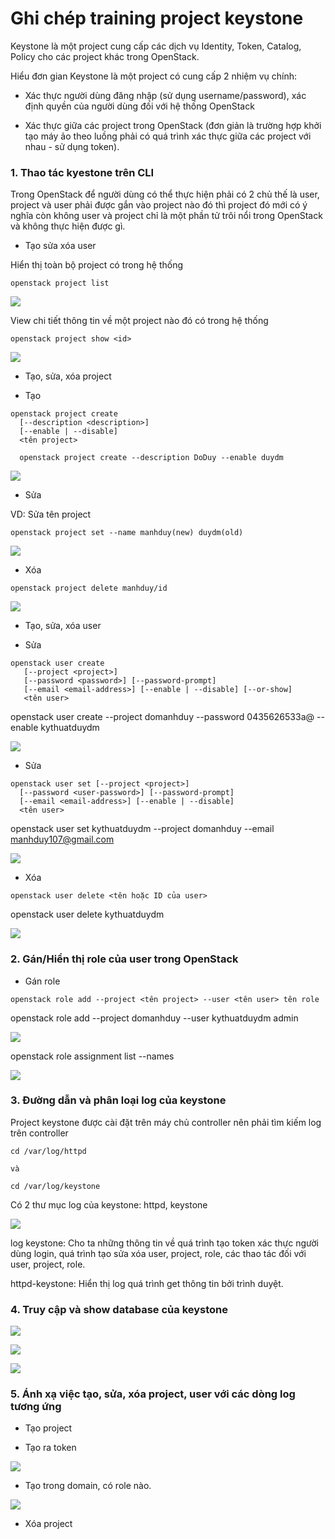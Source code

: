# Ghi chép training project keystone

Keystone là một project cung cấp các dịch vụ Identity, Token, Catalog, Policy cho các project khác trong OpenStack.

Hiểu đơn gian Keystone là một project có cung cấp 2 nhiệm vụ chính:

+ Xác thực người dùng đăng nhập (sử dụng username/password), xác định quyền của người dùng đối với hệ thống OpenStack

+ Xác thực giữa các project trong OpenStack (đơn giản là trường hợp khởi tạo máy ảo theo luồng phải có quá trình xác thực giữa các project với nhau - sử dụng token).

### 1. Thao tác kyestone trên CLI

Trong OpenStack để người dùng có thể thực hiện phải có 2 chủ thế là user, project và user phải được gắn vào project nào đó thì project đó mới có ý nghĩa còn không user và project chỉ là một phần tử trôi nổi trong OpenStack và không thực hiện được gì.

- Tạo sửa xóa user

Hiển thị toàn bộ project có trong hệ thống

```
openstack project list
```

![](../images/img-keystone/Screenshot_690.png)

View chi tiết thông tin về một project nào đó có trong hệ thống

```
openstack project show <id>
```
![](../images/img-keystone/Screenshot_691.png)

- Tạo, sửa, xóa project

+ Tạo

```
openstack project create
  [--description <description>]
  [--enable | --disable]
  <tên project>

  openstack project create --description DoDuy --enable duydm

```

![](../images/img-keystone/Screenshot_692.png)

+ Sửa

VD: Sửa tên project

```
openstack project set --name manhduy(new) duydm(old)
```

![](../images/img-keystone/Screenshot_693.png)

+ Xóa

```
openstack project delete manhduy/id
```

![](../images/img-keystone/Screenshot_694.png)

- Tạo, sửa, xóa user

+ Sửa

```
openstack user create 
   [--project <project>]
   [--password <password>] [--password-prompt]
   [--email <email-address>] [--enable | --disable] [--or-show]
   <tên user>
```

openstack user create --project domanhduy --password 0435626533a@ --enable kythuatduydm

![](../images/img-keystone/Screenshot_695.png)

+ Sửa

```
openstack user set [--project <project>]
  [--password <user-password>] [--password-prompt]
  [--email <email-address>] [--enable | --disable]
  <tên user>
```
openstack user set  kythuatduydm --project domanhduy --email manhduy107@gmail.com 

![](../images/img-keystone/Screenshot_696.png)

+ Xóa

```
openstack user delete <tên hoặc ID của user>
```

openstack user delete  kythuatduydm

![](../images/img-keystone/Screenshot_697.png)

### 2. Gán/Hiển thị role của user trong OpenStack

+ Gán role

```
openstack role add --project <tên project> --user <tên user> tên role 
```

openstack role add --project domanhduy --user kythuatduydm admin

![](../images/img-keystone/Screenshot_699.png)

openstack role assignment list --names

![](../images/img-keystone/Screenshot_698.png)

### 3. Đường dẫn và phân loại log của keystone

Project keystone được cài đặt trên máy chủ controller nên phải tìm kiếm log trên controller

```
cd /var/log/httpd

và 

cd /var/log/keystone
```

Có 2 thư mục log của keystone: httpd, keystone

![](../images/img-keystone/Screenshot_670.png)

log keystone: Cho ta những thông tin về quá trình tạo token xác thực người dùng login, quá trình tạo sửa xóa user, project, role, các thao tác đối với user, project, role.

httpd-keystone: Hiển thị log quá trình get thông tin bởi trình duyệt.

### 4. Truy cập và show database của keystone

![](../images/img-keystone/Screenshot_701.png)

![](../images/img-keystone/Screenshot_702.png)

![](../images/img-keystone/Screenshot_703.png)


### 5. Ánh xạ việc tạo, sửa, xóa project, user với các dòng log tương ứng

- Tạo project

+ Tạo ra token

![](../images/img-keystone/Screenshot_703.png)

+ Tạo trong domain, có role nào.

![](../images/img-keystone/Screenshot_704.png)

- Xóa project












